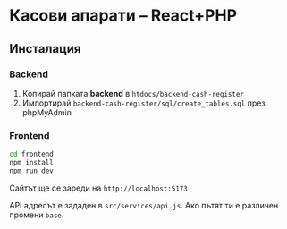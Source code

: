 # Касови апарати – React+PHP

## Инсталация

### Backend
1. Копирай папката **backend** в `htdocs/backend-cash-register`
2. Импортирай `backend-cash-register/sql/create_tables.sql` през phpMyAdmin

### Frontend
```bash
cd frontend
npm install
npm run dev
```
Сайтът ще се зареди на `http://localhost:5173`

API адресът е зададен в `src/services/api.js`. Ако пътят ти е различен промени `base`.
